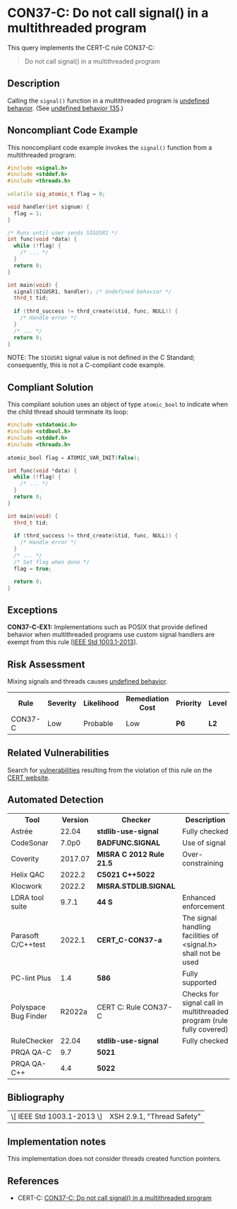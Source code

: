 # CON37-C: Do not call signal() in a multithreaded program

This query implements the CERT-C rule CON37-C:

> Do not call signal() in a multithreaded program


## Description

Calling the `signal()` function in a multithreaded program is [undefined behavior](https://wiki.sei.cmu.edu/confluence/display/c/BB.+Definitions#BB.Definitions-undefinedbehavior). (See [undefined behavior 135](https://wiki.sei.cmu.edu/confluence/display/c/CC.+Undefined+Behavior#CC.UndefinedBehavior-ub_135).)

## Noncompliant Code Example

This noncompliant code example invokes the `signal()` function from a multithreaded program:

```cpp
#include <signal.h>
#include <stddef.h>
#include <threads.h>
 
volatile sig_atomic_t flag = 0;

void handler(int signum) {
  flag = 1;
}

/* Runs until user sends SIGUSR1 */
int func(void *data) {
  while (!flag) {
    /* ... */
  }
  return 0;
}

int main(void) {
  signal(SIGUSR1, handler); /* Undefined behavior */
  thrd_t tid;
  
  if (thrd_success != thrd_create(&tid, func, NULL)) {
    /* Handle error */
  }
  /* ... */
  return 0;
}
```
NOTE: The `SIGUSR1` signal value is not defined in the C Standard; consequently, this is not a C-compliant code example.

## Compliant Solution

This compliant solution uses an object of type `atomic_bool` to indicate when the child thread should terminate its loop:

```cpp
#include <stdatomic.h>
#include <stdbool.h>
#include <stddef.h>
#include <threads.h>
 
atomic_bool flag = ATOMIC_VAR_INIT(false);

int func(void *data) {
  while (!flag) {
    /* ... */
  }
  return 0;
}

int main(void) {
  thrd_t tid;
  
  if (thrd_success != thrd_create(&tid, func, NULL)) {
    /* Handle error */
  }
  /* ... */
  /* Set flag when done */
  flag = true;

  return 0;
}
```

## Exceptions

**CON37-C-EX1:** Implementations such as POSIX that provide defined behavior when multithreaded programs use custom signal handlers are exempt from this rule \[[IEEE Std 1003.1-2013](https://wiki.sei.cmu.edu/confluence/display/c/AA.+Bibliography#AA.Bibliography-IEEEStd1003.1-2013)\].

## Risk Assessment

Mixing signals and threads causes [undefined behavior](https://wiki.sei.cmu.edu/confluence/display/c/BB.+Definitions#BB.Definitions-undefinedbehavior).

<table> <tbody> <tr> <th> Rule </th> <th> Severity </th> <th> Likelihood </th> <th> Remediation Cost </th> <th> Priority </th> <th> Level </th> </tr> <tr> <td> CON37-C </td> <td> Low </td> <td> Probable </td> <td> Low </td> <td> <strong>P6</strong> </td> <td> <strong>L2</strong> </td> </tr> </tbody> </table>


## Related Vulnerabilities

Search for [vulnerabilities](https://wiki.sei.cmu.edu/confluence/display/c/BB.+Definitions#BB.Definitions-vulnerability) resulting from the violation of this rule on the [CERT website](https://www.kb.cert.org/vulnotes/bymetric?searchview&query=FIELD+KEYWORDS+contains+CON37-C).

## Automated Detection

<table> <tbody> <tr> <th> Tool </th> <th> Version </th> <th> Checker </th> <th> Description </th> </tr> <tr> <td> <a> Astrée </a> </td> <td> 22.04 </td> <td> <strong>stdlib-use-signal</strong> </td> <td> Fully checked </td> </tr> <tr> <td> <a> CodeSonar </a> </td> <td> 7.0p0 </td> <td> <strong>BADFUNC.SIGNAL</strong> </td> <td> Use of signal </td> </tr> <tr> <td> <a> Coverity </a> </td> <td> 2017.07 </td> <td> <strong>MISRA C 2012 Rule 21.5</strong> </td> <td> Over-constraining </td> </tr> <tr> <td> <a> Helix QAC </a> </td> <td> 2022.2 </td> <td> <strong>C5021</strong> <strong>C++5022</strong> </td> <td> </td> </tr> <tr> <td> <a> Klocwork </a> </td> <td> 2022.2 </td> <td> <strong>MISRA.STDLIB.SIGNAL</strong> </td> <td> </td> </tr> <tr> <td> <a> LDRA tool suite </a> </td> <td> 9.7.1 </td> <td> <strong>44 S</strong> </td> <td> Enhanced enforcement </td> </tr> <tr> <td> <a> Parasoft C/C++test </a> </td> <td> 2022.1 </td> <td> <strong>CERT_C-CON37-a</strong> </td> <td> The signal handling facilities of &lt;signal.h&gt; shall not be used </td> </tr> <tr> <td> <a> PC-lint Plus </a> </td> <td> 1.4 </td> <td> <strong>586</strong> </td> <td> Fully supported </td> </tr> <tr> <td> <a> Polyspace Bug Finder </a> </td> <td> R2022a </td> <td> <a> CERT C: Rule CON37-C </a> </td> <td> Checks for signal call in multithreaded program (rule fully covered) </td> </tr> <tr> <td> <a> RuleChecker </a> </td> <td> 22.04 </td> <td> <strong>stdlib-use-signal</strong> </td> <td> Fully checked </td> </tr> <tr> <td> <a> PRQA QA-C </a> </td> <td> 9.7 </td> <td> <strong>5021</strong> </td> <td> </td> </tr> <tr> <td> <a> PRQA QA-C++ </a> </td> <td> 4.4 </td> <td> <strong>5022</strong> </td> <td> </td> </tr> </tbody> </table>


## Bibliography

<table> <tbody> <tr> <td> \[ <a> IEEE Std 1003.1-2013 </a> \] </td> <td> XSH 2.9.1, "Thread Safety" </td> </tr> </tbody> </table>


## Implementation notes

This implementation does not consider threads created function pointers.

## References

* CERT-C: [CON37-C: Do not call signal() in a multithreaded program](https://wiki.sei.cmu.edu/confluence/display/c)
